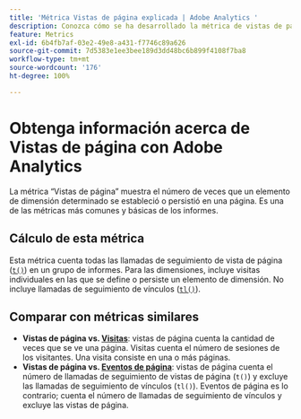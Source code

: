 ```yaml
---
title: 'Métrica Vistas de página explicada | Adobe Analytics '
description: Conozca cómo se ha desarrollado la métrica de vistas de página en Adobe Analytics, y descubra la diferencia entre las vistas de página y las visitas.
feature: Metrics
exl-id: 6b4fb7af-03e2-49e8-a431-f7746c89a626
source-git-commit: 7d5383e1ee3bee189d3dd48bc6b899f4108f7ba8
workflow-type: tm+mt
source-wordcount: '176'
ht-degree: 100%

---
```


# Obtenga información acerca de Vistas de página con Adobe Analytics

La métrica “Vistas de página” muestra el número de veces que un elemento de dimensión determinado se estableció o persistió en una página. Es una de las métricas más comunes y básicas de los informes.

## Cálculo de esta métrica

Esta métrica cuenta todas las llamadas de seguimiento de vista de página ([`t()`](/help/implement/vars/functions/t-method.md)) en un grupo de informes. Para las dimensiones, incluye visitas individuales en las que se define o persiste un elemento de dimensión. No incluye llamadas de seguimiento de vínculos ([`tl()`](/help/implement/vars/functions/tl-method.md)).

## Comparar con métricas similares

* **Vistas de página vs. [Visitas](visits.md)**: vistas de página cuenta la cantidad de veces que se ve una página. Visitas cuenta el número de sesiones de los visitantes. Una visita consiste en una o más páginas.
* **Vistas de página vs. [Eventos de página](page-events.md)**: vistas de página cuenta el número de llamadas de seguimiento de vistas de página (`t()`) y excluye las llamadas de seguimiento de vínculos (`tl()`). Eventos de página es lo contrario; cuenta el número de llamadas de seguimiento de vínculos y excluye las vistas de página.
